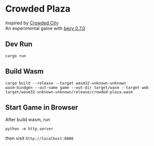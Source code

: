 # Crowded Plaza

Inspired by [Crowded City](https://crowdedcity.io)  
An experimental game with [bevy 0.7.0](https://github.com/bevyengine/bevy)

## Dev Run

`cargo run`

## Build Wasm

```
cargo build --release --target wasm32-unknown-unknown
wasm-bindgen --out-name game --out-dir target/wasm --target web target/wasm32-unknown-unknown/release/crowded-plaza.wasm
```

## Start Game in Browser

After build wasm, run

```
python -m http.server
```

then visit `http://localhost:8000`
